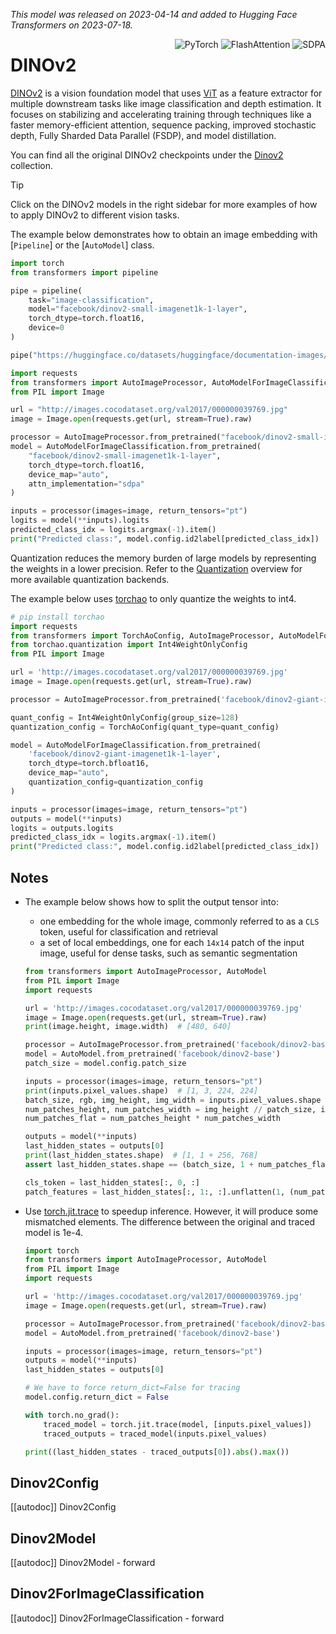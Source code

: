 <!--Copyright 2023 The HuggingFace Team. All rights reserved.

Licensed under the Apache License, Version 2.0 (the "License"); you may not use this file except in compliance with
the License. You may obtain a copy of the License at

http://www.apache.org/licenses/LICENSE-2.0

Unless required by applicable law or agreed to in writing, software distributed under the License is distributed on
an "AS IS" BASIS, WITHOUT WARRANTIES OR CONDITIONS OF ANY KIND, either express or implied. See the License for the
specific language governing permissions and limitations under the License.
-->
*This model was released on 2023-04-14 and added to Hugging Face Transformers on 2023-07-18.*

<div style="float: right;">
    <div class="flex flex-wrap space-x-1">
        <img alt="PyTorch" src="https://img.shields.io/badge/PyTorch-DE3412?style=flat&logo=pytorch&logoColor=white">
        <img alt="FlashAttention" src="https://img.shields.io/badge/%E2%9A%A1%EF%B8%8E%20FlashAttention-eae0c8?style=flat">
        <img alt="SDPA" src="https://img.shields.io/badge/SDPA-DE3412?style=flat&logo=pytorch&logoColor=white">
    </div>
</div>


# DINOv2

[DINOv2](https://huggingface.co/papers/2304.07193) is a vision foundation model that uses [ViT](./vit) as a feature extractor for multiple downstream tasks like image classification and depth estimation. It focuses on stabilizing and accelerating training through techniques like a faster memory-efficient attention, sequence packing, improved stochastic depth, Fully Sharded Data Parallel (FSDP), and model distillation.

You can find all the original DINOv2 checkpoints under the [Dinov2](https://huggingface.co/collections/facebook/dinov2-6526c98554b3d2576e071ce3) collection.

> [!TIP]
> Click on the DINOv2 models in the right sidebar for more examples of how to apply DINOv2 to different vision tasks.

The example below demonstrates how to obtain an image embedding with [`Pipeline`] or the [`AutoModel`] class.

<hfoptions id="usage">
<hfoption id="Pipeline">

```py
import torch
from transformers import pipeline

pipe = pipeline(
    task="image-classification",
    model="facebook/dinov2-small-imagenet1k-1-layer",
    torch_dtype=torch.float16,
    device=0
)

pipe("https://huggingface.co/datasets/huggingface/documentation-images/resolve/main/pipeline-cat-chonk.jpeg")
```

</hfoption>
<hfoption id="AutoModel">

```py
import requests
from transformers import AutoImageProcessor, AutoModelForImageClassification
from PIL import Image

url = "http://images.cocodataset.org/val2017/000000039769.jpg"
image = Image.open(requests.get(url, stream=True).raw)

processor = AutoImageProcessor.from_pretrained("facebook/dinov2-small-imagenet1k-1-layer")
model = AutoModelForImageClassification.from_pretrained(
    "facebook/dinov2-small-imagenet1k-1-layer",
    torch_dtype=torch.float16,
    device_map="auto",
    attn_implementation="sdpa"
)

inputs = processor(images=image, return_tensors="pt")
logits = model(**inputs).logits
predicted_class_idx = logits.argmax(-1).item()
print("Predicted class:", model.config.id2label[predicted_class_idx])
```

</hfoption>
</hfoptions>

Quantization reduces the memory burden of large models by representing the weights in a lower precision. Refer to the [Quantization](../quantization/overview) overview for more available quantization backends.

The example below uses [torchao](../quantization/torchao) to only quantize the weights to int4.

```py
# pip install torchao
import requests
from transformers import TorchAoConfig, AutoImageProcessor, AutoModelForImageClassification
from torchao.quantization import Int4WeightOnlyConfig
from PIL import Image

url = 'http://images.cocodataset.org/val2017/000000039769.jpg'
image = Image.open(requests.get(url, stream=True).raw)

processor = AutoImageProcessor.from_pretrained('facebook/dinov2-giant-imagenet1k-1-layer')

quant_config = Int4WeightOnlyConfig(group_size=128)
quantization_config = TorchAoConfig(quant_type=quant_config)

model = AutoModelForImageClassification.from_pretrained(
    'facebook/dinov2-giant-imagenet1k-1-layer',
    torch_dtype=torch.bfloat16,
    device_map="auto",
    quantization_config=quantization_config
)

inputs = processor(images=image, return_tensors="pt")
outputs = model(**inputs)
logits = outputs.logits
predicted_class_idx = logits.argmax(-1).item()
print("Predicted class:", model.config.id2label[predicted_class_idx])
```

## Notes

- The example below shows how to split the output tensor into:
  - one embedding for the whole image, commonly referred to as a `CLS` token,
    useful for classification and retrieval
  - a set of local embeddings, one for each `14x14` patch of the input image,
    useful for dense tasks, such as semantic segmentation

  ```py
  from transformers import AutoImageProcessor, AutoModel
  from PIL import Image
  import requests

  url = 'http://images.cocodataset.org/val2017/000000039769.jpg'
  image = Image.open(requests.get(url, stream=True).raw)
  print(image.height, image.width)  # [480, 640]

  processor = AutoImageProcessor.from_pretrained('facebook/dinov2-base')
  model = AutoModel.from_pretrained('facebook/dinov2-base')
  patch_size = model.config.patch_size

  inputs = processor(images=image, return_tensors="pt")
  print(inputs.pixel_values.shape)  # [1, 3, 224, 224]
  batch_size, rgb, img_height, img_width = inputs.pixel_values.shape
  num_patches_height, num_patches_width = img_height // patch_size, img_width // patch_size
  num_patches_flat = num_patches_height * num_patches_width

  outputs = model(**inputs)
  last_hidden_states = outputs[0]
  print(last_hidden_states.shape)  # [1, 1 + 256, 768]
  assert last_hidden_states.shape == (batch_size, 1 + num_patches_flat, model.config.hidden_size)

  cls_token = last_hidden_states[:, 0, :]
  patch_features = last_hidden_states[:, 1:, :].unflatten(1, (num_patches_height, num_patches_width))
  ```

- Use [torch.jit.trace](https://pytorch.org/docs/stable/generated/torch.jit.trace.html) to speedup inference.
  However, it will produce some mismatched elements. The difference between the original and traced model is 1e-4.

  ```py
  import torch
  from transformers import AutoImageProcessor, AutoModel
  from PIL import Image
  import requests

  url = 'http://images.cocodataset.org/val2017/000000039769.jpg'
  image = Image.open(requests.get(url, stream=True).raw)

  processor = AutoImageProcessor.from_pretrained('facebook/dinov2-base')
  model = AutoModel.from_pretrained('facebook/dinov2-base')

  inputs = processor(images=image, return_tensors="pt")
  outputs = model(**inputs)
  last_hidden_states = outputs[0]

  # We have to force return_dict=False for tracing
  model.config.return_dict = False

  with torch.no_grad():
      traced_model = torch.jit.trace(model, [inputs.pixel_values])
      traced_outputs = traced_model(inputs.pixel_values)

  print((last_hidden_states - traced_outputs[0]).abs().max())
  ```

## Dinov2Config

[[autodoc]] Dinov2Config

## Dinov2Model

[[autodoc]] Dinov2Model
    - forward

## Dinov2ForImageClassification

[[autodoc]] Dinov2ForImageClassification
    - forward
